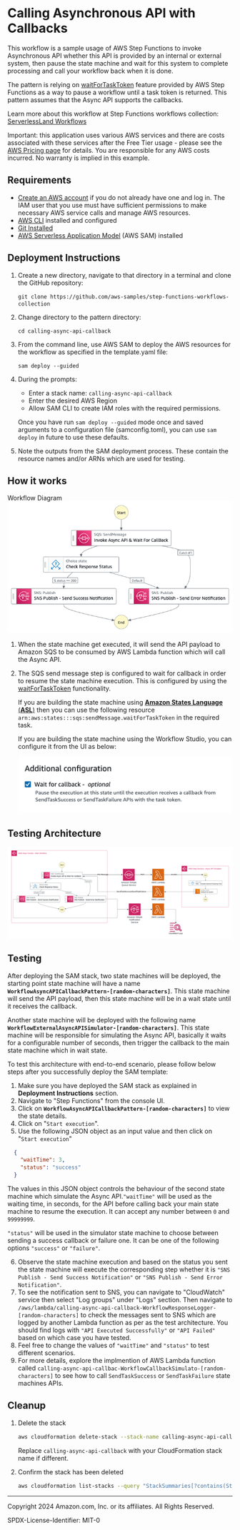 # Calling Asynchronous API with Callbacks

This workflow is a sample usage of AWS Step Functions to invoke Asynchronous API whether this API is provided by an internal or external system, then pause the state machine and wait for this system to complete processing and call your workflow back when it is done.

The pattern is relying on [waitForTaskToken](https://docs.aws.amazon.com/step-functions/latest/dg/connect-to-resource.html#connect-wait-token) feature provided by AWS Step Functions as a way to pause a workflow until a task token is returned. This pattern assumes that the Async API supports the callbacks.

Learn more about this workflow at Step Functions workflows collection: [ServerlessLand Workflows](https://serverlessland.com/workflows)

Important: this application uses various AWS services and there are costs associated with these services after the Free Tier usage - please see the [AWS Pricing page](https://aws.amazon.com/pricing/) for details. You are responsible for any AWS costs incurred. No warranty is implied in this example.

## Requirements

* [Create an AWS account](https://portal.aws.amazon.com/gp/aws/developer/registration/index.html) if you do not already have one and log in. The IAM user that you use must have sufficient permissions to make necessary AWS service calls and manage AWS resources.
* [AWS CLI](https://docs.aws.amazon.com/cli/latest/userguide/install-cliv2.html) installed and configured
* [Git Installed](https://git-scm.com/book/en/v2/Getting-Started-Installing-Git)
* [AWS Serverless Application Model](https://docs.aws.amazon.com/serverless-application-model/latest/developerguide/serverless-sam-cli-install.html) (AWS SAM) installed

## Deployment Instructions

1. Create a new directory, navigate to that directory in a terminal and clone the GitHub repository:
    ``` 
    git clone https://github.com/aws-samples/step-functions-workflows-collection
    ```
1. Change directory to the pattern directory:
    ```
    cd calling-async-api-callback
    ```
1. From the command line, use AWS SAM to deploy the AWS resources for the workflow as specified in the template.yaml file:
    ```
    sam deploy --guided
    ```
1. During the prompts:
    * Enter a stack name: `calling-async-api-callback`
    * Enter the desired AWS Region
    * Allow SAM CLI to create IAM roles with the required permissions.

    Once you have run `sam deploy --guided` mode once and saved arguments to a configuration file (samconfig.toml), you can use `sam deploy` in future to use these defaults.

1. Note the outputs from the SAM deployment process. These contain the resource names and/or ARNs which are used for testing.

## How it works

Workflow Diagram
![image](./resources/call-async-api-callback-graph.png)

1. When the state machine get executed, it will send the API payload to Amazon SQS to be consumed by AWS Lambda function which will call the Async API.
2. The SQS send message step is configured to wait for callback in order to resume the state machine execution. This is configured by using the [waitForTaskToken](https://docs.aws.amazon.com/step-functions/latest/dg/connect-to-resource.html#connect-wait-token) functionality. 
    
    If you are building the state machine using  [**Amazon States Language** (**ASL**)](https://docs.aws.amazon.com/step-functions/latest/dg/concepts-amazon-states-language.html) then you can use the following resource `arn:aws:states:::sqs:sendMessage.waitForTaskToken` in the required task.

    If you are building the state machine using the Workflow Studio, you can configure it from the UI as below:

    ![image](./resources/waitForCallback-ui-config.png)


## Testing Architecture

![image](./resources/testing-architecture.png)

## Testing

After deploying the SAM stack, two state machines will be deployed, the starting point state machine will have a name **`WorkflowAsyncAPICallbackPattern-[random-characters]`**. This state machine will send the API payload, then this state machine will be in a wait state until it receives the callback.

Another state machine will be deployed with the following name **`WorkflowExternalAsyncAPISimulator-[random-characters]`**. This state machine will be responsible for simulating the Async API, basically it waits for a configurable number of seconds, then trigger the callback to the main state machine which in wait state.

To test this architecture with end-to-end scenario, please follow below steps after you successfully deploy the SAM template:

1. Make sure you have deployed the SAM stack as explained in **Deployment Instructions** section.
2. Navigate to "Step Functions" from the console UI.
3. Click on **`WorkflowAsyncAPICallbackPattern-[random-characters]`** to view the state details.
4. Click on "`Start execution`".
5. Use the following JSON object as an input value and then click on "`Start execution`"
```json
  {
    "waitTime": 3,
    "status": "success"
  }
```
The values in this JSON object controls the behaviour of the second state machine which simulate the Async API.`"waitTime"` will be used as the waiting time, in seconds, for the API before calling back your main state machine to resume the execution. It can accept any number between `0` and `99999999`.

`"status"` will be used in the simulator state machine to choose between sending a success callback or failure one. It can be one of the following options `"success"` or `"failure"`.

6. Observe the state machine execution and based on the status you sent the state machine will execute the corresponding step whether it is `"SNS Publish - Send Success Notification"` or  `"SNS Publish - Send Error Notification"`.
7. To see the notification sent to SNS, you can navigate to "CloudWatch" service then select "Log groups" under "Logs" section. Then navigate to `/aws/lambda/calling-async-api-callback-WorkflowResponseLogger-[random-characters]` to check the messages sent to SNS which are logged by another Lambda function as per as the test architecture.
You should find logs with `"API Executed Successfully"` or `"API Failed"` based on which case you have tested.
8. Feel free to change the values of `"waitTime"` and `"status"` to test different scenarios.
9. For more details, explore the implmention of AWS Lambda function called `calling-async-api-callbac-WorkflowCallbackSimulato-[random-characters]` to see how to call `SendTaskSuccess` or `SendTaskFailure` state machines APIs.



## Cleanup
 
1. Delete the stack
    ```bash
    aws cloudformation delete-stack --stack-name calling-async-api-callback
    ```
    Replace `calling-async-api-callback` with your CloudFormation stack name if different.

1. Confirm the stack has been deleted
    ```bash
    aws cloudformation list-stacks --query "StackSummaries[?contains(StackName,'calling-async-api-callback')].StackStatus"
    ```
----
Copyright 2024 Amazon.com, Inc. or its affiliates. All Rights Reserved.

SPDX-License-Identifier: MIT-0